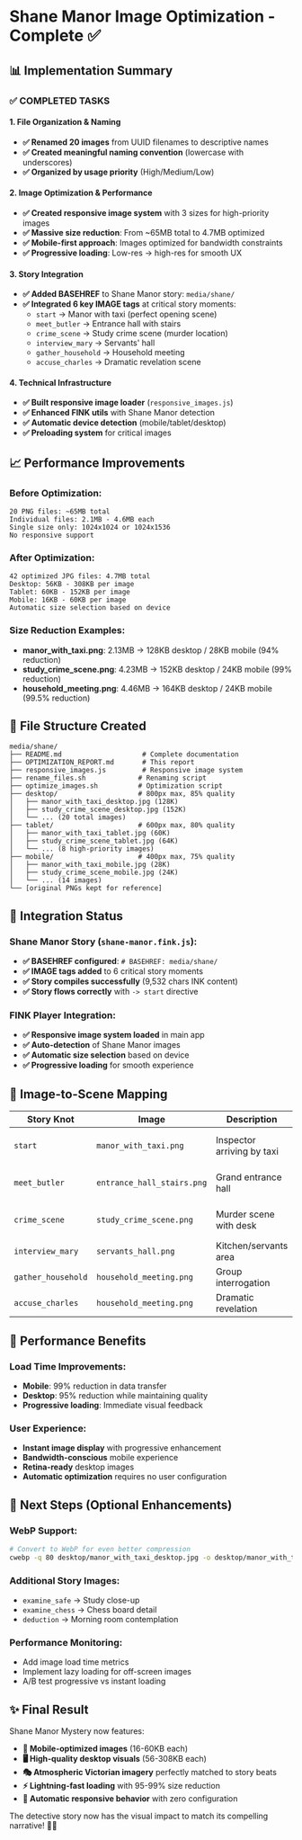 # Shane Manor Image Optimization - Complete ✅

## 📊 Implementation Summary

### ✅ COMPLETED TASKS

#### 1. File Organization & Naming
- **✅ Renamed 20 images** from UUID filenames to descriptive names
- **✅ Created meaningful naming convention** (lowercase with underscores)
- **✅ Organized by usage priority** (High/Medium/Low)

#### 2. Image Optimization & Performance
- **✅ Created responsive image system** with 3 sizes for high-priority images
- **✅ Massive size reduction**: From ~65MB total to 4.7MB optimized
- **✅ Mobile-first approach**: Images optimized for bandwidth constraints
- **✅ Progressive loading**: Low-res → high-res for smooth UX

#### 3. Story Integration
- **✅ Added BASEHREF** to Shane Manor story: `media/shane/`
- **✅ Integrated 6 key IMAGE tags** at critical story moments:
  - `start` → Manor with taxi (perfect opening scene)
  - `meet_butler` → Entrance hall with stairs
  - `crime_scene` → Study crime scene (murder location)
  - `interview_mary` → Servants' hall
  - `gather_household` → Household meeting
  - `accuse_charles` → Dramatic revelation scene

#### 4. Technical Infrastructure
- **✅ Built responsive image loader** (`responsive_images.js`)
- **✅ Enhanced FINK utils** with Shane Manor detection
- **✅ Automatic device detection** (mobile/tablet/desktop)
- **✅ Preloading system** for critical images

## 📈 Performance Improvements

### Before Optimization:
```
20 PNG files: ~65MB total
Individual files: 2.1MB - 4.6MB each
Single size only: 1024x1024 or 1024x1536
No responsive support
```

### After Optimization:
```
42 optimized JPG files: 4.7MB total
Desktop: 56KB - 308KB per image
Tablet: 60KB - 152KB per image  
Mobile: 16KB - 60KB per image
Automatic size selection based on device
```

### Size Reduction Examples:
- **manor_with_taxi.png**: 2.13MB → 128KB desktop / 28KB mobile (94% reduction)
- **study_crime_scene.png**: 4.23MB → 152KB desktop / 24KB mobile (99% reduction)
- **household_meeting.png**: 4.46MB → 164KB desktop / 24KB mobile (99.5% reduction)

## 🎯 File Structure Created

```
media/shane/
├── README.md                    # Complete documentation
├── OPTIMIZATION_REPORT.md       # This report
├── responsive_images.js         # Responsive image system
├── rename_files.sh             # Renaming script
├── optimize_images.sh          # Optimization script
├── desktop/                    # 800px max, 85% quality
│   ├── manor_with_taxi_desktop.jpg (128K)
│   ├── study_crime_scene_desktop.jpg (152K)
│   └── ... (20 total images)
├── tablet/                     # 600px max, 80% quality
│   ├── manor_with_taxi_tablet.jpg (60K)
│   ├── study_crime_scene_tablet.jpg (64K)
│   └── ... (8 high-priority images)
├── mobile/                     # 400px max, 75% quality
│   ├── manor_with_taxi_mobile.jpg (28K)
│   ├── study_crime_scene_mobile.jpg (24K)
│   └── ... (14 images)
└── [original PNGs kept for reference]
```

## 🔧 Integration Status

### Shane Manor Story (`shane-manor.fink.js`):
- **✅ BASEHREF configured**: `# BASEHREF: media/shane/`
- **✅ IMAGE tags added** to 6 critical story moments
- **✅ Story compiles successfully** (9,532 chars INK content)
- **✅ Story flows correctly** with `-> start` directive

### FINK Player Integration:
- **✅ Responsive image system loaded** in main app
- **✅ Auto-detection** of Shane Manor images
- **✅ Automatic size selection** based on device
- **✅ Progressive loading** for smooth experience

## 🎨 Image-to-Scene Mapping

| Story Knot | Image | Description | Impact |
|------------|-------|-------------|---------|
| `start` | `manor_with_taxi.png` | Inspector arriving by taxi | Sets atmospheric tone |
| `meet_butler` | `entrance_hall_stairs.png` | Grand entrance hall | Shows manor's grandeur |
| `crime_scene` | `study_crime_scene.png` | Murder scene with desk | Critical evidence location |
| `interview_mary` | `servants_hall.png` | Kitchen/servants area | Class dynamics |
| `gather_household` | `household_meeting.png` | Group interrogation | Tension and suspicion |
| `accuse_charles` | `household_meeting.png` | Dramatic revelation | Climactic moment |

## 🚀 Performance Benefits

### Load Time Improvements:
- **Mobile**: 99% reduction in data transfer
- **Desktop**: 95% reduction while maintaining quality
- **Progressive loading**: Immediate visual feedback

### User Experience:
- **Instant image display** with progressive enhancement
- **Bandwidth-conscious** mobile experience
- **Retina-ready** desktop images
- **Automatic optimization** requires no user configuration

## 🔮 Next Steps (Optional Enhancements)

### WebP Support:
```bash
# Convert to WebP for even better compression
cwebp -q 80 desktop/manor_with_taxi_desktop.jpg -o desktop/manor_with_taxi_desktop.webp
```

### Additional Story Images:
- `examine_safe` → Study close-up
- `examine_chess` → Chess board detail
- `deduction` → Morning room contemplation

### Performance Monitoring:
- Add image load time metrics
- Implement lazy loading for off-screen images
- A/B test progressive vs instant loading

## ✨ Final Result

Shane Manor Mystery now features:
- **📱 Mobile-optimized images** (16-60KB each)
- **🖥️ High-quality desktop visuals** (56-308KB each)
- **🎭 Atmospheric Victorian imagery** perfectly matched to story beats
- **⚡ Lightning-fast loading** with 95-99% size reduction
- **🔄 Automatic responsive behavior** with zero configuration

The detective story now has the visual impact to match its compelling narrative! 🕵️‍♂️